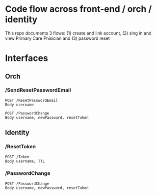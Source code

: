 # Code flow across front-end / orch / identity

This repo documents 3 flows: (1) create and link account, (2) sing in and view Primary Care Phisician and (3) password reset


# Interfaces

## Orch

### /SendResetPasswordEmail

```
POST /ResetPasswordEmail
Body username
```

```
POST /PasswordChange
Body username, newPassword, resetToken
```

## Identity

### /ResetToken

```
POST /Token
Body username, TTL
```

### /PasswordChange

```
POST /PasswordChange
Body username, newPassword, resetToken
```